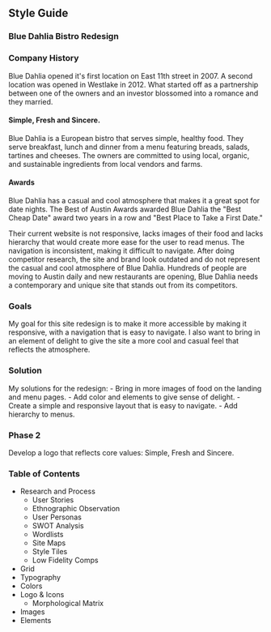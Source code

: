 ## Style Guide 

### Blue Dahlia Bistro Redesign

### Company History
Blue Dahlia opened it's first location on East 11th street in 2007. A second location was opened in Westlake in 2012. What started off as a partnership between one of the owners and an investor blossomed into a romance and they married. 

#### Simple, Fresh and Sincere.
Blue Dahlia is a European bistro that serves simple, healthy food. They serve breakfast, lunch and dinner from a menu featuring breads, salads, tartines and cheeses. The owners are committed to using local, organic, and sustainable  ingredients from local vendors and farms. 

#### Awards
Blue Dahlia has a casual and cool atmosphere that makes it a great spot for date nights. The Best of Austin Awards awarded Blue Dahlia the "Best Cheap Date" award two years in a row and "Best Place to Take a First Date."

Their current website is not responsive, lacks images of their food and lacks hierarchy that would create more ease for the user to read menus. The navigation is inconsistent, making it difficult to navigate. After doing competitor research, the site and brand look outdated and do not represent the casual and cool atmosphere of Blue Dahlia. Hundreds of people are moving to Austin daily and new restaurants are opening, Blue Dahlia needs a contemporary and unique site that stands out from its competitors. 

### Goals
My goal for this site redesign is to make it more accessible by making it responsive, with a navigation that is easy to navigate. I also want to bring in an element of delight to give the site a more cool and casual feel that reflects the atmosphere. 

### Solution
My solutions for the redesign:
    - Bring in more images of food on the landing and menu pages.
    - Add color and elements to give sense of delight.
    - Create a simple and responsive layout that is easy to navigate.
    - Add hierarchy to menus.

### Phase 2 
Develop a logo that reflects core values: Simple, Fresh and Sincere.  

### Table of Contents
- Research and Process
	- User Stories
	- Ethnographic Observation
	- User Personas
    - SWOT Analysis 
	- Wordlists
	- Site Maps
	- Style Tiles
	- Low Fidelity Comps  
- Grid
- Typography
- Colors
- Logo & Icons
    - Morphological Matrix
- Images
- Elements







